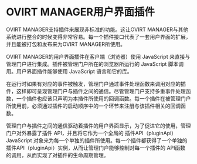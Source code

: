 # OVIRT MANAGER用户界面插件

OVIRT MANAGER支持插件来展现非标准的功能。这让OVIRT
MANAGER与其他系统进行整合的时候变得非常容易。每一个插件接口代表了一套用户界面的扩展，并且能被打包和发布来为OVIRT
MANAGER所使用。

OVIRT MANAGER的用户界面插件在客户端（浏览器）使用 JavaScript
来直接与管理门户进行集成。插件被管理门户所在的浏览器所运行的 JavaScript
脚本调用。用户界面插件能够使用 JavaScript 语言和它的库。

在运行时如果有对应的事件被触发，管理门户通过事件处理函数来调用对应的插件，这样即可呈现管理门户与插件之间的通信。尽管管理门户支持多重事件处理函数，一个插件也应该只声明为本插件所使用的回调函数。每一个插件在被管理门户所使用前，必须通过插件的启动顺序中的一个环节来注册与该插件相关的回调函数。

管理门户与插件之间的通信驱动着插件的用户界面显示，为了促进它的使用，管理门户对外暴露了插件
API，并且将它作为一个全局的 插件API（pluginApi）JavaScript
对象来为每一个单独的插件所使用。每一个插件都获得了一个单独的
插件API（pluginApi）实例，从而让管理门户能够控制对每一个插件的 API函数
的调用，从而实现了对插件的生命周期管理。

